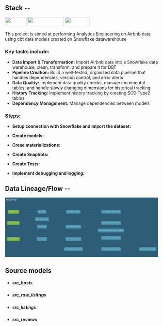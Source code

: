 <!-- PROJECT LOGO -->
  <a>
<!--     <img src="images/dbt.png" alt="Logo" width="350" height="150"> -->
 
  ## Stack -- 
  
  <img src="https://img.shields.io/badge/dbt-red?logo=dbt"  width="70" height="30">   <img src="https://img.shields.io/badge/snowflake-blue?logo=snowflake"  width="120" height="30"> 
  <img src="https://img.shields.io/badge/dagster-metal" width="80" height="30"> 
  </a>
<br>

This project is aimed at performing Analytics Engineering on Airbnb data using dbt data models created on Snowflake datawarehouse
</br>
### Key tasks include:
- **Data Import & Transformation:** Import Airbnb data into a Snowflake data warehouse, clean, transform, and prepare it for DBT
- **Pipeline Creation:** Build a well-tested, organized data pipeline that handles dependencies, version control, and error alerts
- **Data Quality:** Implement data quality checks, manage incremental tables, and handle slowly changing dimensions for historical tracking
- **History Tracking:** Implement history tracking by creating SCD Type2 tables 
- **Dependency Management:** Manage dependencies between models

### Steps:
- **Setup connection with Snowflake and import the dataset:** 
- **Create models:** 
- **Creae materializations:** 
- **Create Snaphots:** 
- **Create Tests:**
- **Implement debugging and logging:**


  <a>
<!--     <img src="images/dbt.png" alt="Logo" width="350" height="150"> -->
 
  ## Data Lineage/Flow -- 
  
  <img src="https://github.com/Rahul-shakya/dbt-Airbnb-Analytics/blob/main/images/lineage.png" > 
  </a>


## **Source models**
- ##### src_hosts
- ##### src_raw_lisitngs
- ##### src_listings
- ##### src_reviews

